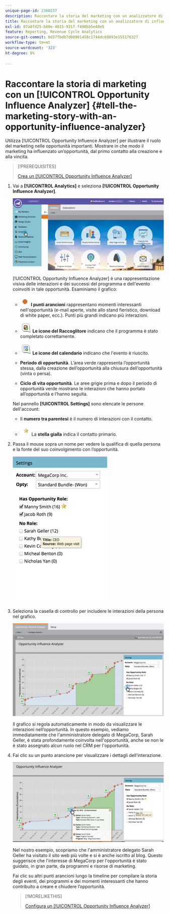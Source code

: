 ```yaml
---
unique-page-id: 2360237
description: Raccontare la storia del marketing con un analizzatore di influenza dell’opportunità - Documentazione di Marketo - Documentazione del prodotto
title: Raccontare la storia del marketing con un analizzatore di influenza dell’opportunità
exl-id: 07a8fd25-b80e-4015-931f-f490bb5e48e5
feature: Reporting, Revenue Cycle Analytics
source-git-commit: 0d37fbdb7d08901458c1744dc68893e155176327
workflow-type: tm+mt
source-wordcount: '323'
ht-degree: 0%

---
```


# Raccontare la storia di marketing con un [!UICONTROL Opportunity Influence Analyzer] {#tell-the-marketing-story-with-an-opportunity-influence-analyzer}

Utilizza [!UICONTROL Opportunity Influence Analyzer] per illustrare il ruolo del marketing nelle opportunità importanti. Mostrare in che modo il marketing ha influenzato un’opportunità, dal primo contatto alla creazione e alla vincita.

>[!PREREQUISITES]
>
>[Crea un [!UICONTROL Opportunity Influence Analyzer]](/help/marketo/product-docs/reporting/revenue-cycle-analytics/opportunity-influence-analyzer/create-an-opportunity-influence-analyzer.md)

1. Vai a **[!UICONTROL Analytics]** e seleziona **[!UICONTROL Opportunity Influence Analyzer]**.

   ![](assets/analytics-opportunityhand.png)

   [!UICONTROL Opportunity Influence Analyzer] è una rappresentazione visiva delle interazioni e dei successi del programma e dell&#39;evento coinvolti in tale opportunità. Esaminiamo il grafico:

   * ![—](assets/image2014-10-3-13-3a43-3a21.png) **I punti arancioni** rappresentano momenti interessanti nell&#39;opportunità (e-mail aperte, visite allo stand fieristico, download di white paper, ecc.). Punti più grandi indicano più interazioni.

   * ![—](assets/image2014-10-3-13-3a44-3a9.png) **Le icone del Raccoglitore** indicano che il programma è stato completato correttamente.

   * ![—](assets/image2014-10-3-13-3a44-3a40.png) **Le icone del calendario** indicano che l&#39;evento è riuscito.

   * **Periodo di opportunità**. L’area verde rappresenta l’opportunità stessa, dalla creazione dell’opportunità alla chiusura dell’opportunità (vinta o persa).

   * **Ciclo di vita opportunità**. Le aree grigie prima e dopo il periodo di opportunità verde mostrano le interazioni che hanno portato all’opportunità e l’hanno seguita.

   Nel pannello **[!UICONTROL Settings]** sono elencate le persone dell&#39;account:

   * Il **numero tra parentesi** è il numero di interazioni con il contatto.

   * ![—](assets/image2014-10-3-13-3a45-3a9.png)La **stella gialla** indica il contatto primario.

1. Passa il mouse sopra un nome per vedere la qualifica di quella persona e la fonte del suo coinvolgimento con l’opportunità.

   ![](assets/image2015-6-23-14-3a43-3a1.png)

1. Seleziona la casella di controllo per includere le interazioni della persona nel grafico.

   ![](assets/image2015-6-23-14-3a43-3a35.png)

   Il grafico si regola automaticamente in modo da visualizzare le interazioni nell’opportunità. In questo esempio, vediamo immediatamente che l&#39;amministratore delegato di MegaCorp, Sarah Geller, è stata profondamente coinvolta nell&#39;opportunità, anche se non le è stato assegnato alcun ruolo nel CRM per l&#39;opportunità.

1. Fai clic su un punto arancione per visualizzare i dettagli dell’interazione.

   ![](assets/image2015-6-23-14-3a44-3a15.png)

   Nel nostro esempio, scopriamo che l&#39;amministratore delegato Sarah Geller ha visitato il sito web più volte e si è anche iscritto al blog. Questo suggerisce che l&#39;interesse di MegaCorp per l&#39;opportunità è stato guidato, in gran parte, da programmi e risorse di marketing.

   Fai clic su altri punti arancioni lungo la timeline per compilare la storia degli eventi, dei programmi e dei momenti interessanti che hanno contribuito a creare e chiudere l’opportunità.

   >[!MORELIKETHIS]
   >
   >[Configura un [!UICONTROL Opportunity Influence Analyzer]](/help/marketo/product-docs/reporting/revenue-cycle-analytics/opportunity-influence-analyzer/configure-an-opportunity-influence-analyzer.md)
